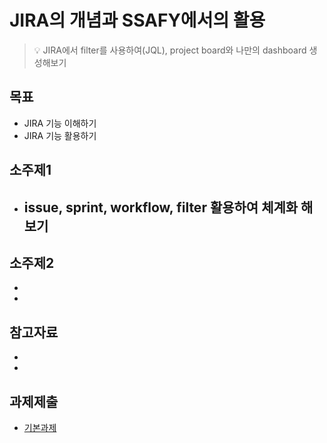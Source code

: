 # JIRA의 개념과 SSAFY에서의 활용
> :bulb: JIRA에서 filter를 사용하여(JQL), project board와 나만의 dashboard 생성해보기

## 목표
- JIRA 기능 이해하기
- JIRA 기능 활용하기

## 소주제1
- issue, sprint, workflow, filter 활용하여 체계화 해보기
  -

## 소주제2
-
-

## 참고자료
-
-

## 과제제출
- [기본과제](기본과제)